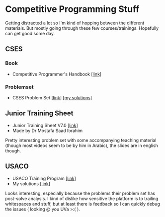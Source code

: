 # Competitive Programming Stuff

Getting distracted a lot so I'm kind of hopping between the different materials. But mostly going through these few courses/trainings. Hopefully can get good some day.


## CSES

### Book

* Competitive Programmer's Handbook [\[link\]](https://cses.fi/book/book.pdf)

### Problemset

* CSES Problem Set [\[link\]](https://cses.fi/problemset/) [\[my solutions\]](/CSES)


## Junior Training Sheet

* Junior Training Sheet V7.0 [\[link\]](https://docs.google.com/spreadsheets/d/1iJZWP2nS_OB3kCTjq8L6TrJJ4o-5lhxDOyTaocSYc-k/edit#gid=84654839)
* Made by Dr Mostafa Saad Ibrahim

Pretty interesting problem set with some accompanying teaching material (though most videos seem to be by him in Arabic), the slides are in english though.

## USACO

* USACO Training Program [\[link\]](https://train.usaco.org/)
* My solutions [\[link\]](/USACO)

Looks interesting, especially because the problems their problem set has post-solve analysis. I kind of dislike how sensitive the platform is to trailing whitespaces and stuff, but at least there is feedback so I can quickly debug the issues ( looking @ you UVa >:( ).
